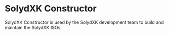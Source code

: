 SolydXK Constructor
======================

SolydXK Constructor is used by the SolydXK development team to build and maintain the SolydXK ISOs.
